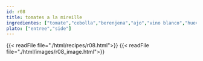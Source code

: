 ```yaml
---
id: r08
title: tomates a la mireille
ingredientes: ["tomate","cebolla","berenjena","ajo","vino blanco","huevo","perejil","queso","polvo de galletas","sal"]
plato: ["entree","side"]
---
```


{{< readFile file="./html/recipes/r08.html">}}
{{< readFile file="./html/images/r08_image.html">}}